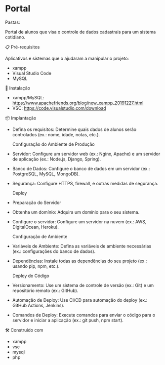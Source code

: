 # Portal

Pastas:



Portal de alunos que visa o controle de dados cadastrais para um sistema cotidiano.

📋 Pré-requisitos

Aplicativos e sistemas que o ajudaram a manipular o projeto:
 - xampp
 - Visual Studio Code
 - MySQL

🔧 Instalação

 - xampp/MySQL: https://www.apachefriends.org/blog/new_xampp_20191227.html
 - VSC: https://code.visualstudio.com/download

📦 Implantação

 - Defina os requisitos: Determine quais dados de alunos serão controlados (ex.: nome, idade, notas, etc.).

   Configuração do Ambiente de Produção
 
 - Servidor: Configure um servidor web (ex.: Nginx, Apache) e um servidor de aplicação (ex.: Node.js, Django, Spring).
 - Banco de Dados: Configure o banco de dados em um servidor (ex.: PostgreSQL, MySQL, MongoDB).
 - Segurança: Configure HTTPS, firewall, e outras medidas de segurança.

   Deploy
 - Preparação do Servidor
 - Obtenha um domínio: Adquira um domínio para o seu sistema.
 - Configure o servidor: Configure um servidor na nuvem (ex.: AWS, DigitalOcean, Heroku).

   Configuração de Ambiente
   
 - Variáveis de Ambiente: Defina as variáveis de ambiente necessárias (ex.: configurações do banco de dados).
 - Dependências: Instale todas as dependências do seu projeto (ex.: usando pip, npm, etc.).

   Deploy do Código
   
 - Versionamento: Use um sistema de controle de versão (ex.: Git) e um repositório remoto (ex.: GitHub).
 - Automação de Deploy: Use CI/CD para automação do deploy (ex.: GitHub Actions, Jenkins).
 - Comandos de Deploy: Execute comandos para enviar o código para o servidor e iniciar a aplicação (ex.: git push, npm start).

🛠️ Construído com

 - xampp
 - vsc
 - mysql
 - php
  
